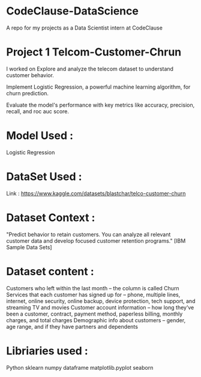 # CodeClause-DataScience
A repo for my projects as a Data Scientist intern at CodeClause
# Project 1 Telcom-Customer-Chrun 
I worked on 
 Explore and analyze the telecom dataset to understand customer behavior.
 
 Implement Logistic Regression, a powerful machine learning algorithm, for churn prediction.
 
 Evaluate the model's performance with key metrics like accuracy, precision, recall, and roc auc score.

 # Model Used :
 Logistic Regression
 # DataSet Used :
 Link :
https://www.kaggle.com/datasets/blastchar/telco-customer-churn
# Dataset Context :
"Predict behavior to retain customers. You can analyze all relevant customer data and develop focused customer retention programs." [IBM Sample Data Sets]
# Dataset content :
Customers who left within the last month – the column is called Churn
Services that each customer has signed up for – phone, multiple lines, internet, online security, online backup, device protection, tech support, and streaming TV and movies
Customer account information – how long they’ve been a customer, contract, payment method, paperless billing, monthly charges, and total charges
Demographic info about customers – gender, age range, and if they have partners and dependents

# Libriaries used :
Python 
sklearn
numpy
dataframe
matplotlib.pyplot
seaborn
